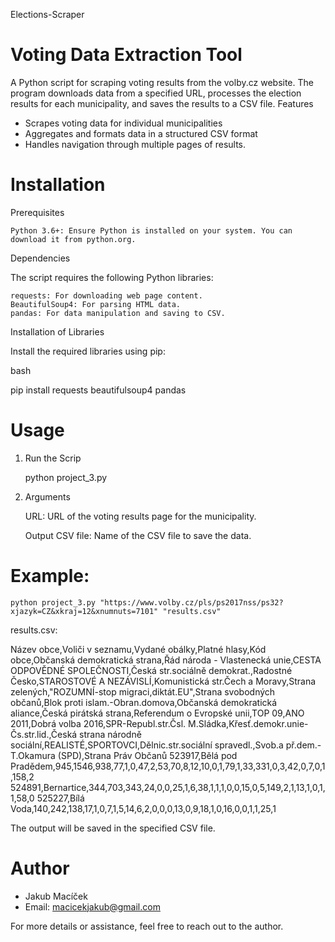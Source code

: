  Elections-Scraper
# Voting Data Extraction Tool

A Python script for scraping voting results from the volby.cz website. The program downloads data from a specified URL, processes the election results for each municipality, and saves the results to a CSV file.
Features

- Scrapes voting data for individual municipalities
- Aggregates and formats data in a structured CSV format
- Handles navigation through multiple pages of results.

# Installation
Prerequisites

    Python 3.6+: Ensure Python is installed on your system. You can download it from python.org.

Dependencies

The script requires the following Python libraries:

    requests: For downloading web page content.
    BeautifulSoup4: For parsing HTML data.
    pandas: For data manipulation and saving to CSV.

Installation of Libraries

Install the required libraries using pip:

bash

pip install requests beautifulsoup4 pandas

# Usage

1. Run the Scrip

    python project_3.py

2. Arguments

    URL: URL of the voting results page for the municipality.

   
    Output CSV file: Name of the CSV file to save the data.

# Example:

    python project_3.py "https://www.volby.cz/pls/ps2017nss/ps32?xjazyk=CZ&xkraj=12&xnumnuts=7101" "results.csv"


results.csv:

Název obce,Voliči v seznamu,Vydané obálky,Platné hlasy,Kód obce,Občanská demokratická strana,Řád národa - Vlastenecká unie,CESTA ODPOVĚDNÉ SPOLEČNOSTI,Česká str.sociálně demokrat.,Radostné Česko,STAROSTOVÉ A NEZÁVISLÍ,Komunistická str.Čech a Moravy,Strana zelených,"ROZUMNÍ-stop migraci,diktát.EU",Strana svobodných občanů,Blok proti islam.-Obran.domova,Občanská demokratická aliance,Česká pirátská strana,Referendum o Evropské unii,TOP 09,ANO 2011,Dobrá volba 2016,SPR-Republ.str.Čsl. M.Sládka,Křesť.demokr.unie-Čs.str.lid.,Česká strana národně sociální,REALISTÉ,SPORTOVCI,Dělnic.str.sociální spravedl.,Svob.a př.dem.-T.Okamura (SPD),Strana Práv Občanů
523917,Bělá pod Pradědem,945,1546,938,77,1,0,47,2,53,70,8,12,10,0,1,79,1,33,331,0,3,42,0,7,0,1,158,2
524891,Bernartice,344,703,343,24,0,0,25,1,6,38,1,1,1,0,0,15,0,5,149,2,1,13,1,0,1,1,58,0
525227,Bílá Voda,140,242,138,17,1,0,7,1,5,14,6,2,0,0,0,13,0,9,18,1,0,16,0,0,1,1,25,1


The output will be saved in the specified CSV file.
# Author

- Jakub Macíček
- Email: macicekjakub@gmail.com

For more details or assistance, feel free to reach out to the author.
